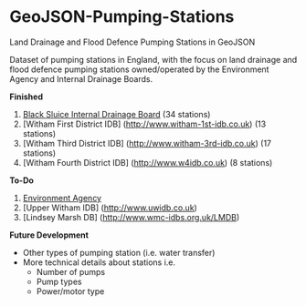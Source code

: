 # GeoJSON-Pumping-Stations
Land Drainage and Flood Defence Pumping Stations in GeoJSON

Dataset of pumping stations in England, with the focus on land drainage and flood defence pumping stations owned/operated by the Environment Agency and Internal Drainage Boards.

**Finished**

1. [Black Sluice Internal Drainage Board](http://www.blacksluiceidb.gov.uk) (34 stations)
2. [Witham First District IDB] (http://www.witham-1st-idb.co.uk) (13 stations)
3. [Witham Third District IDB] (http://www.witham-3rd-idb.co.uk) (17 stations)
4. [Witham Fourth District IDB] (http://www.w4idb.co.uk) (8 stations)

**To-Do**

1. [Environment Agency](http://www.gov.uk/government/organisations/environment-agency)
2. [Upper Witham IDB] (http://www.uwidb.co.uk)
3. [Lindsey Marsh DB] (http://www.wmc-idbs.org.uk/LMDB)

**Future Development**

* Other types of pumping station (i.e. water transfer)
* More technical details about stations i.e.
  * Number of pumps
  * Pump types
  * Power/motor type
